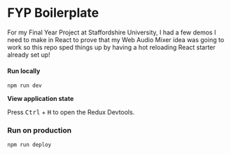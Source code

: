 FYP Boilerplate
========

For my Final Year Project at Staffordshire University, I had a few demos I need to make in React to prove that my Web Audio Mixer idea was going to work so this repo sped things up by having a hot reloading React starter already set up!

#### Run locally

```
npm run dev
```

**View application state**

Press <kbd>Ctrl</kbd> + <kbd>H</kbd> to open the Redux Devtools.

### Run on production

```
npm run deploy
```
